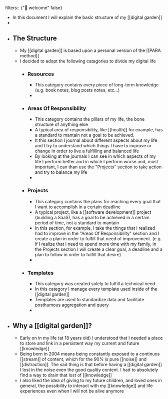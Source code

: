 filters:: {"🏡 welcome" false}

- In this document I will explain the basic structure of my [[digital garden]]
-
- ## The Structure
	- My [[digital garden]] is based upon a personal version of the [[PARA method]]
	- I decided to adopt the following catagories to divide my digital life
		- ### Resources
			- This category contains every piece of long-term knowledge (e.g. book notes, blog posts notes, etc...)
			-
		- ### Areas Of Responsibility
			- This category contains the pillars of my life, the bone structure of anything else
			- A typical area of responsibility, like [[health]] for example, has a standard to mantain not a goal to be achieved.
			- It this section I journal about different aspects about my life and I try to understand which things I have to improve or change in order to live a fulfilling and balanced life
			- By looking at the journals I can see in which aspects of my life I perform better and in which I perform worse and, most important, I can than use the "Projects" section to take action and try to balance my life
			-
		- ### Projects
			- This category contains the plans for reaching every goal that I want to accomplish in a certain deadline
			- A typical project, like a [[software development]] project (building a SaaS), has a goal to be achieved in a certain period of time, not a standard to mantain
			- In this section, for example, I take the things that I realized had to improve in the "Areas Of Responsibility" section and I create a plan in order to fulfill that need of improvement.
			  (e.g. if I realize that I need to spend more time with my family, in the Projects section I will create a clear goal, a deadline and a plan to follow in order to fulfill that desire)
			-
		- ### Templates
			- This category was created solely to fulfill a technical need
			- In this category I manage every template used inside of the [[digital garden]]
			- Templates are used to standardize data and facilitate posthumous aggregation and query
			-
- ## Why a [[digital garden]]?
	- Early on in my life (at 18 years old) I understood that I needed a place to store and link in a persistent way my current and future [[knowledge]]
	- Being born in 2004 means being constantly exposed to a continuos [[stream]] of content, which for the 90% is pure [[noise]] and [[distraction]]. The sad thing is that before having a [[digital garden]] I lost in the noise even the good quality content. I had to absolutely find a way to drain that lost of [[knowledge]]
	- I also liked the idea of giving to my future children, and loved ones in general, the possibility to interact with my [[knowledge]] and life experiences even when I will not be alive anymore